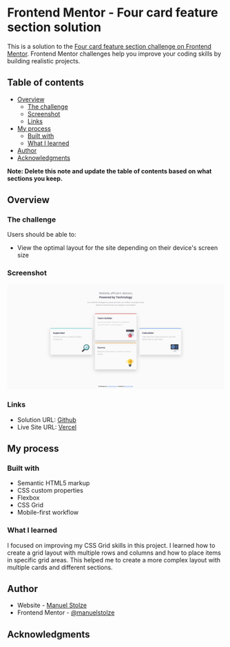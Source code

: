 # Frontend Mentor - Four card feature section solution

This is a solution to the [Four card feature section challenge on Frontend Mentor](https://www.frontendmentor.io/challenges/four-card-feature-section-weK1eFYK). Frontend Mentor challenges help you improve your coding skills by building realistic projects. 

## Table of contents

- [Overview](#overview)
  - [The challenge](#the-challenge)
  - [Screenshot](#screenshot)
  - [Links](#links)
- [My process](#my-process)
  - [Built with](#built-with)
  - [What I learned](#what-i-learned)
- [Author](#author)
- [Acknowledgments](#acknowledgments)

**Note: Delete this note and update the table of contents based on what sections you keep.**

## Overview

### The challenge

Users should be able to:

- View the optimal layout for the site depending on their device's screen size

### Screenshot

![](./docs/img/screenshot.png)

### Links

- Solution URL: [Github](https://github.com/manuelstolze/four-card-feature-section)
- Live Site URL: [Vercel](https://four-card-feature-section-five-lemon.vercel.app/)

## My process

### Built with

- Semantic HTML5 markup
- CSS custom properties
- Flexbox
- CSS Grid
- Mobile-first workflow

### What I learned

I focused on improving my CSS Grid skills in this project. I learned how to create a grid layout with multiple rows and columns and how to place items in specific grid areas. This helped me to create a more complex layout with multiple cards and different sections.

## Author

- Website - [Manuel Stolze](https://github.com/manuelstolze)
- Frontend Mentor - [@manuelstolze](https://www.frontendmentor.io/profile/manuelstolze)

## Acknowledgments
